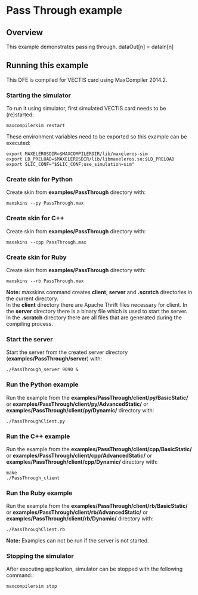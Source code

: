 # Pass Through example

## Overview

This example demonstrates passing through. dataOut[n] = dataIn[n]

## Running this example

This DFE is compiled for VECTIS card using MaxCompiler 2014.2.

### Starting the simulator

To run it using simulator, first simulated VECTIS card needs to be (re)started:

    maxcompilersim restart

These environment variables need to be exported so this example can be executed:

    export MAXELEROSDIR=$MAXCOMPILERDIR/lib/maxeleros-sim
    export LD_PRELOAD=$MAXELEROSDIR/lib/libmaxeleros.so:$LD_PRELOAD
    export SLIC_CONF="$SLIC_CONF;use_simulation=sim"

### Create skin for Python

Create skin from **examples/PassThrough** directory with:

    maxskins --py PassThrough.max

### Create skin for C++

Create skin from **examples/PassThrough** directory with:

    maxskins --cpp PassThrough.max
    
### Create skin for Ruby

Create skin from **examples/PassThrough** directory with:

    maxskins --rb PassThrough.max
    
**Note:** maxskins command creates **client**, **server** and **.scratch** directories in the current directory.    
In the **client** directory there are Apache Thrift files necessary for client. 
In the **server** directory there is a binary file which is used to start the server.   
In the **.scratch** directory there are all files that are generated during the compiling process.  

### Start the server

Start the server from the created server directory (**examples/PassThrough/server**) with:

    ./PassThrough_server 9090 &

### Run the Python example

Run the example from the **examples/PassThrough/client/py/BasicStatic/** or **examples/PassThrough/client/py/AdvancedStatic/** or **examples/PassThrough/client/py/Dynamic/** directory with:

    ./PassThroughClient.py

### Run the C++ example

Run the example from the **examples/PassThrough/client/cpp/BasicStatic/** or **examples/PassThrough/client/cpp/AdvancedStatic/** or **examples/PassThrough/client/cpp/Dynamic/** directory with:

    make
    ./PassThrough_client

### Run the Ruby example

Run the example from the **examples/PassThrough/client/rb/BasicStatic/** or **examples/PassThrough/client/rb/AdvancedStatic/** or **examples/PassThrough/client/rb/Dynamic/** directory with:

    ./PassThroughClient.rb
    
**Note:** Examples can not be run if the server is not started. 

### Stopping the simulator

After executing application, simulator can be stopped with the following command::

    maxcompilersim stop
